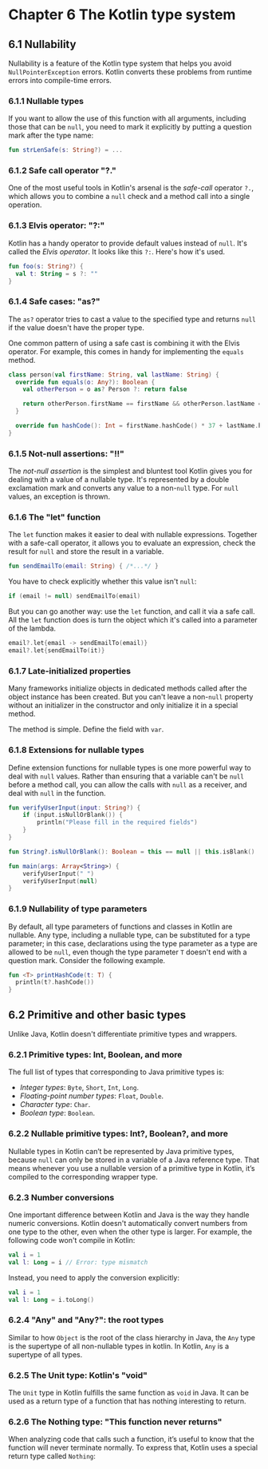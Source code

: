# Chapter 6 The Kotlin type system

## 6.1 Nullability

Nullability is a feature of the Kotlin type system that helps you avoid
`NullPointerException` errors. Kotlin converts these problems from runtime
errors into compile-time errors.

### 6.1.1 Nullable types

If you want to allow the use of this function with all arguments, including
those that can be `null`, you need to mark it explicitly by putting a
question mark after the type name:

```kotlin
fun strLenSafe(s: String?) = ...
```

### 6.1.2 Safe call operator "?."

One of the most useful tools in Kotlin's arsenal is the *safe-call* operator
`?.`, which allows you to combine a `null` check and a method call into a
single operation.

### 6.1.3 Elvis operator: "?:"

Kotlin has a handy operator to provide default values instead of `null`.
It's called the *Elvis operator*. It looks like this `?:`. Here's how it's used.

```kotlin
fun foo(s: String?) {
  val t: String = s ?: ""
}
```

### 6.1.4 Safe cases: "as?"

The `as?` operator tries to cast a value to the specified type and returns `null`
if the value doesn't have the proper type.

One common pattern of using a safe cast is combining it with the Elvis operator.
For example, this comes in handy for implementing the `equals` method.

```kotlin
class person(val firstName: String, val lastName: String) {
  override fun equals(o: Any?): Boolean {
    val otherPerson = o as? Person ?: return false

    return otherPerson.firstName == firstName && otherPerson.lastName == lastNam
  }

  override fun hashCode(): Int = firstName.hashCode() * 37 + lastName.hashCode()
}
```

### 6.1.5 Not-null assertions: "!!"

The *not-null assertion* is the simplest and bluntest tool Kotlin gives you for
dealing with a value of a nullable type. It's represented by a double exclamation
mark and converts any value to a non-`null` type. For `null` values, an exception
is thrown.

### 6.1.6 The "let" function

The `let` function makes it easier to deal with nullable expressions. Together with
a safe-call operator, it allows you to evaluate an expression, check the result
for `null` and store the result in a variable.

```kotlin
fun sendEmailTo(email: String) { /*...*/ }
```

You have to check explicitly whether this value isn't `null`:

```kotlin
if (email != null) sendEmailTo(email)
```

But you can go another way: use the `let` function, and call it via a safe call.
All the `let` function does is turn the object which it's called into a parameter
of the lambda.

```kotlin
email?.let{email -> sendEmailTo(email)}
email?.let{sendEmailTo(it)}
```

### 6.1.7 Late-initialized properties

Many frameworks initialize objects in dedicated methods called after the object
instance has been created. But you can't leave a non-`null` property without
an initializer in the constructor and only initialize it in a special method.

The method is simple. Define the field with `var`.

### 6.1.8 Extensions for nullable types

Define extension functions for nullable types is one more powerful way to deal
with `null` values. Rather than ensuring that a variable can't be `null` before
a method call, you can allow the calls with `null` as a receiver, and deal with
`null` in the function.

```kotlin
fun verifyUserInput(input: String?) {
    if (input.isNullOrBlank()) {
        println("Please fill in the required fields")
    }
}

fun String?.isNullOrBlank(): Boolean = this == null || this.isBlank()

fun main(args: Array<String>) {
    verifyUserInput(" ")
    verifyUserInput(null)
}
```

### 6.1.9 Nullability of type parameters

By default, all type parameters of functions and classes in Kotlin are nullable.
Any type, including a nullable type, can be substituted for a type parameter;
in this case, declarations using the type parameter as a type are allowed to be
`null`, even though the type parameter `T` doesn't end with a question mark.
Consider the following example.

```kotlin
fun <T> printHashCode(t: T) {
  println(t?.hashCode())
}
```

## 6.2 Primitive and other basic types

Unlike Java, Kotlin doesn't differentiate primitive types and wrappers.

### 6.2.1 Primitive types: Int, Boolean, and more

The full list of types that corresponding to Java primitive types is:

+ *Integer types*: `Byte`, `Short`, `Int`, `Long`.
+ *Floating-point number types*: `Float`, `Double`.
+ *Character type*: `Char`.
+ *Boolean type*: `Boolean`.

### 6.2.2 Nullable primitive types: Int?, Boolean?, and more

Nullable types in Kotlin can’t be represented by Java primitive types, because `null`
can only be stored in a variable of a Java reference type. That means whenever you use
a nullable version of a primitive type in Kotlin, it’s compiled to the corresponding
wrapper type.

### 6.2.3 Number conversions

One important difference between Kotlin and Java is the way they handle numeric
conversions. Kotlin doesn't automatically convert numbers from one type to
the other, even when the other type is larger. For example, the following code
won't compile in Kotlin:

```kotlin
val i = 1
val l: Long = i // Error: type mismatch
```

Instead, you need to apply the conversion explicitly:

```kotlin
val i = 1
val l: Long = i.toLong()
```

### 6.2.4 "Any" and "Any?": the root types

Similar to how `Object` is the root of the class hierarchy in Java, the
`Any` type is the supertype of all non-nullable types in kotlin. In Kotlin,
`Any` is a supertype of all types.

### 6.2.5 The Unit type: Kotlin's "void"

The `Unit` type in Kotlin fulfills the same function as `void` in Java.
It can be used as a return type of a function that has nothing interesting
to return.

### 6.2.6 The Nothing type: "This function never returns"

When analyzing code that calls such a function, it’s useful to know
that the function will never terminate normally. To express that,
Kotlin uses a special return type called `Nothing`:
